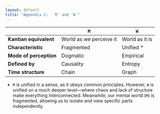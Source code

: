 ```yaml
---
layout: default
title: "Appendix 2:  `M` and `W`"
---
```


|                        | `M`                     | `W`            |
| ---------------------- | ----------------------- | -------------- |
| **Kantian equivalent** | World as we perceive it | World as it is |
| **Characteristic**     | Fragmented              | Unified *        |
| **Mode of perception** | Dogmatic                | Empirical      |
| **Defined by**         | Causality               | Entropy        |
| **Time structure**     | Chain                   | Graph          |

* `M` is unified in a sense, as it obeys common principles. However, `W` is unified on a much deeper level—where chaos and lack of structure make everything interconnected. Meanwhile, our mental world (`M`) is fragmented, allowing us to isolate and view specific parts independently.

